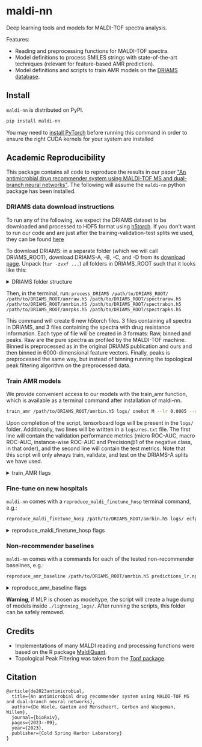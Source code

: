 # maldi-nn
Deep learning tools and models for MALDI-TOF spectra analysis.

Features:
- Reading and preprocessing functions for MALDI-TOF spectra.
- Model definitions to process SMILES strings with state-of-the-art techniques (relevant for feature-based AMR prediction).
- Model definitions and scripts to train AMR models on the [DRIAMS database](https://datadryad.org/stash/dataset/doi:10.5061/dryad.bzkh1899q).

## Install

`maldi-nn` is distributed on PyPI.
```bash
pip install maldi-nn
```

You may need to [install PyTorch](https://pytorch.org/get-started/locally/) before running this command in order to ensure the right CUDA kernels for your system are installed

## Academic Reproducibility

This package contains all code to reproduce the results in our paper ["An antimicrobial drug recommender system using MALDI-TOF MS and dual-branch neural networks"](https://www.biorxiv.org/content/10.1101/2023.09.28.559916v2).
The following will assume the `maldi-nn` python package has been installed.

### DRIAMS data download instructions

To run any of the following, we expect the DRIAMS dataset to be downloaded and processed to HDF5 format using [h5torch](https://github.com/gdewael/h5torch).
If you don't want to run our code and are just after the training-validation-test splits we used, they can be found [here](https://github.com/gdewael/maldi-nn/blob/main/maldi_nn/utils/driams_split.json)

To download DRIAMS: in a separate folder (which we will call DRIAMS_ROOT), download DRIAMS-A, -B, -C, and -D from its [download page](https://datadryad.org/stash/dataset/doi:10.5061/dryad.bzkh1899q).
Unpack (`tar -zvxf ...`) all folders in DRIAMS_ROOT such that it looks like this:

<details><summary>DRIAMS folder structure</summary>

```
DRIAMS_ROOT/
├── DRIAMS-A
│   ├── id
│   │   ├── 2015
│   │   ├── 2016
│   │   ├── 2017
│   │   └── 2018
│   ├── raw
│   │   ├── 2015
│   │   ├── 2016
│   │   ├── 2017
│   │   └── 2018
│   ├─
...
├── DRIAMS-B
│   ├── binned_6000
│   │   └── 2018
│   ├── id
│   │   └── 2018
│   ├── preprocessed
│   │   └── 2018
│   └── raw
│       └── 2018
├── DRIAMS-C
│   ├─
...
└── DRIAMS-D
│   ├─
...

```

</details>

Then, in the terminal, run: `process_DRIAMS /path/to/DRIAMS_ROOT/ /path/to/DRIAMS_ROOT/amrraw.h5 /path/to/DRIAMS_ROOT/spectraraw.h5 /path/to/DRIAMS_ROOT/amrbin.h5 /path/to/DRIAMS_ROOT/spectrabin.h5 /path/to/DRIAMS_ROOT/amrpks.h5 /path/to/DRIAMS_ROOT/spectrapks.h5`

This command will create 6 new h5torch files. 3 files containing all spectra in DRIAMS, and 3 files containing the spectra with drug resistance information.
Each type of file will be created in 3 formats: Raw, binned and peaks. Raw are the pure spectra as profiled by the MALDI-TOF machine. Binned is preprocessed as in the original DRIAMS publication and ours and then binned in 6000-dimensional feature vectors. Finally, peaks is preprocessed the same way, but instead of binning running the topological peak filtering algorithm on the preprocessed data.

### Train AMR models

We provide convenient access to our models with the train_amr function, which is available as a terminal command after installation of maldi-nn.

```bash
train_amr /path/to/DRIAMS_ROOT/amrbin.h5 logs/ onehot M --lr 0.0005 --devices [0]
```

Upon completion of the script, tensorboard logs will be present in the `logs/` folder. Additionally, two lines will be written in a `logs/res.txt` file. The first line will contain the validation performance metrics (micro ROC-AUC, macro ROC-AUC, instance-wise ROC-AUC and Precision@1 of the negative class, in that order), and the second line will contain the test metrics.
Note that this script will only always train, validate, and test on the DRIAMS-A splits we have used.


<details><summary>train_AMR flags</summary>

```
train_amr --help

usage: train_amr [-h] [--lr float] [--logging_file str] [--num_workers int] [--devices literal_eval] path logs_path drug_embedder spectrum_embedder

Training script for dual-branch AMR recommender.

positional arguments:
  path                  path to h5torch file.
  logs_path             path to logs.
  drug_embedder         Which drug embedder to use, choices {ecfp, onehot, gru, cnn, trf, img, kernel}
  spectrum_embedder     Which size spectrum embedder to use, choices {S, M, L, XL, Linear}

options:
  -h, --help            show this help message and exit
  --lr float            Learning rate. (default: 0.0005)
  --logging_file str    Which file to write final performances to. (default: res.txt)
  --num_workers int     Number of workers in dataloader. Reduce to alleviate CPU. (default: 4)
  --devices literal_eval
                        devices to use. Input an integer to specify a number of gpus or a list e.g. [1] or [0,1,3] to specify which gpus. (default: 1)
```
</details>

### Fine-tune on new hospitals

`maldi-nn` comes with a `reproduce_maldi_finetune_hosp` terminal command, e.g.:

```bash
reproduce_maldi_finetune_hosp /path/to/DRIAMS_ROOT/amrbin.h5 logs/ ecfp M B 0.10 --ckpt_path logs/.../model.ckpt
```

<details><summary>reproduce_maldi_finetune_hosp flags</summary>

```
reproduce_maldi_finetune_hosp --help

usage: reproduce_maldi_finetune_hosp [-h] [--ckpt_path str] [--lr float] [--logging_file str] [--num_workers int] [--devices literal_eval] path logs_path drug_embedder spectrum_embedder hospital percent

Training script for dual-branch AMR recommender fine-tuning on other DRIAMS hospitals.

positional arguments:
  path                  path to h5torch file.
  logs_path             path to logs.
  drug_embedder         Which drug embedder to use, choices: {ecfp, onehot, gru, cnn, trf, img, kernel} Ignored if a ckpt_path is given.
  spectrum_embedder     Which size spectrum embedder to use, choices: {S, M, L, XL, Linear} Ignored if a ckpt_path is given
  hospital              Which DRIAMS hospital to fine-tune on, choices: {B, C, D}
  percent               Percentage of training data to use (100percent means 1000 samples)

options:
  -h, --help            show this help message and exit
  --ckpt_path str       Checkpoint from which to start training (default: None)
  --lr float            Learning rate, Ignored if a ckpt_path is given. (default: 0.0005)
  --logging_file str    Which file to write final performances to. (default: res.txt)
  --num_workers int     Number of workers in dataloader. Reduce to alleviate CPU. (default: 4)
  --devices literal_eval
                        devices to use. Input an integer to specify a number of gpus or a list e.g. [1] or [0,1,3] to specify which gpus. (default: 1)
```
</details>

### Non-recommender baselines

`maldi-nn` comes with a commands for each of the tested non-recommender baselines, e.g.:

```bash
reproduce_amr_baseline /path/to/DRIAMS_ROOT/amrbin.h5 predictions_lr.npz lr
```

<details><summary>reproduce_amr_baseline flags</summary>

```
reproduce_amr_baseline --help

usage: amr_baselinescript.py [-h] [--mlp_size {S,M,L,XL,Linear}] [--mlp_devices literal_eval] path outputs.npz modeltype

Training script for non-recommender MLP baselines.

positional arguments:
  path                  path to h5torch file.
  outputs.npz           numpy .npz file to write (test) predictions into.
  modeltype             Which modeltype to use as baseline, choices: {MLP, lr, xgb}

options:
  -h, --help            show this help message and exit
  --mlp_size {S,M,L,XL,Linear}
                        Which size spectrum embedder to use for MLP, choices: {S, M, L, XL, Linear} (default: ['M'])
  --mlp_devices literal_eval
                        devices to use for MLP. Input an integer to specify a number of gpus or a list e.g. [1] or [0,1,3] to specify which gpus. (default: 1)
```
</details>

**Warning**, if MLP is chosen as modeltype, the script will create a huge dump of models inside `./lightning_logs/`. After running the scripts, this folder can be safely removed.

## Credits
- Implementations of many MALDI reading and processing functions were based on the R package [MaldiQuant](https://github.com/sgibb/MALDIquant).
- Topological Peak Filtering was taken from the [Topf package](https://github.com/BorgwardtLab/Topf).

## Citation
```
@article{de2023antimicrobial,
  title={An antimicrobial drug recommender system using MALDI-TOF MS and dual-branch neural networks},
  author={De Waele, Gaetan and Menschaert, Gerben and Waegeman, Willem},
  journal={bioRxiv},
  pages={2023--09},
  year={2023},
  publisher={Cold Spring Harbor Laboratory}
}
```
